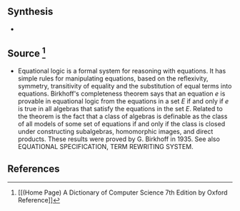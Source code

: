 ## Synthesis
- 
## Source [^1]
- Equational logic is a formal system for reasoning with equations. It has simple rules for manipulating equations, based on the reflexivity, symmetry, transitivity of equality and the substitution of equal terms into equations. Birkhoff's completeness theorem says that an equation $e$ is provable in equational logic from the equations in a set $E$ if and only if $e$ is true in all algebras that satisfy the equations in the set $E$. Related to the theorem is the fact that a class of algebras is definable as the class of all models of some set of equations if and only if the class is closed under constructing subalgebras, homomorphic images, and direct products. These results were proved by G. Birkhoff in 1935. See also EQUATIONAL SPECIFICATION, TERM REWRITING SYSTEM.
## References

[^1]: [[(Home Page) A Dictionary of Computer Science 7th Edition by Oxford Reference]]